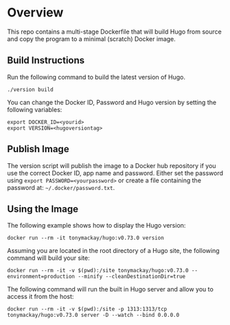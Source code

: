 # Overview
This repo contains a multi-stage Dockerfile that will build Hugo from source and copy the program to a minimal (scratch) Docker image.

## Build Instructions
Run the following command to build the latest version of Hugo.

```
./version build
```

You can change the Docker ID, Password and Hugo version by setting the following variables:

```
export DOCKER_ID=<yourid>
export VERSION=<hugoversiontag>
```

## Publish Image
The version script will publish the image to a Docker hub repository if you use the correct Docker ID, app name and password. Either set the password using `export PASSWORD=<yourpassword>` or create a file containing the password at: `~/.docker/password.txt`.

## Using the Image
The following example shows how to display the Hugo version:

```
docker run --rm -it tonymackay/hugo:v0.73.0 version
```

Assuming you are located in the root directory of a Hugo site, the following command will build your site:

```
docker run --rm -it -v $(pwd):/site tonymackay/hugo:v0.73.0 --environment=production --minify --cleanDestinationDir=true
```

The following command will run the built in Hugo server and allow you to access it from the host:

```
docker run --rm -it -v $(pwd):/site -p 1313:1313/tcp tonymackay/hugo:v0.73.0 server -D --watch --bind 0.0.0.0
```
